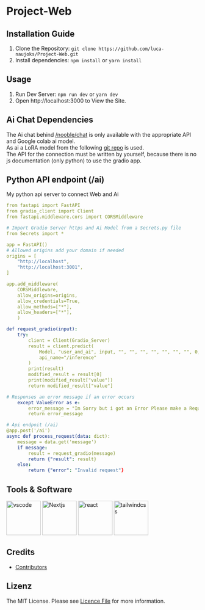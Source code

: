 # Project-Web

## Installation Guide

1. Clone the Repository: `git clone https://github.com/luca-naujoks/Project-Web.git`
2. Install dependencies: `npm install` or `yarn install`

## Usage

1. Run Dev Server: `npm run dev` or `yarn dev`
2. Open http://localhost:3000 to View the Site.

## Ai Chat Dependencies
The Ai chat behind [/nooble/chat](http://localhost:3000/nooble/chat) is only available with the appropriate API and Google colab ai model.  
As ai a LoRA model from the following [git repo](https://www.bing.com/search?pglt=161&q=LLaMA-LoRA+Tuner&cvid=c2d1d1f8e02044cd8845fb7ea16e12f0&aqs=edge..69i57j69i60l2.1412j0j1&FORM=ANNTA1&PC=U531) is used.  
The API for the connection must be written by yourself, because there is no js documentation (only python) to use the gradio app.  

## Python API endpoint (/ai)
My python api server to connect Web and Ai
```yaml
from fastapi import FastAPI
from gradio_client import Client
from fastapi.middleware.cors import CORSMiddleware

# Import Gradio Server https and Ai Model from a Secrets.py file
from Secrets import *

app = FastAPI()
# Allowed origins add your domain if needed
origins = [
    "http://localhost",
    "http://localhost:3001",
]

app.add_middleware(
    CORSMiddleware,
    allow_origins=origins,
    allow_credentials=True,
    allow_methods=["*"],
    allow_headers=["*"],
    )

def request_gradio(input):
    try:
        client = Client(Gradio_Server)
        result = client.predict(
            Model, "user_and_ai", input, "", "", "", "", "", "", "", 0, 0.75, 40, 2, 1.2, 128, False, False,
            api_name="/inference"
        )
        print(result)
        modified_result = result[0]
        print(modified_result["value"])
        return modified_result["value"]

# Responses an error message if an error occurs
    except ValueError as e:
        error_message = "Im Sorry but i got an Error Please make a Request to the Support or wait until we fixed this error."
        return error_message

# Api endpoit (/ai)
@app.post('/ai')
async def process_request(data: dict):
    message = data.get('message')
    if message:
        result = request_gradio(message)
        return {"result": result}
    else:
        return {"error": "Invalid request"}

```

## Tools & Software
<p align="left">
<img src="https://cdn.jsdelivr.net/gh/devicons/devicon/icons/vscode/vscode-original.svg" alt="vscode" width="90" height="90"/>
<img src="https://cdn.aglty.io/bwql7jyk/Attachments/NewItems/image_20211214122557_0.png" alt="Nextjs" width="90" height="90"/>
<img src="https://upload.wikimedia.org/wikipedia/commons/thumb/a/a7/React-icon.svg/2300px-React-icon.svg.png" alt="react" width="90" height="90" />
<img src="https://upload.wikimedia.org/wikipedia/commons/d/d5/Tailwind_CSS_Logo.svg" alt="tailwindcss" width="90" height="90" />
</p>

## Credits
- [Contributors](https://github.com/luca-naujoks/Project-Web/graphs/contributors)

## Lizenz

The MIT License. Please see [Licence File](https://opensource.org/licenses/MIT) for more information.
